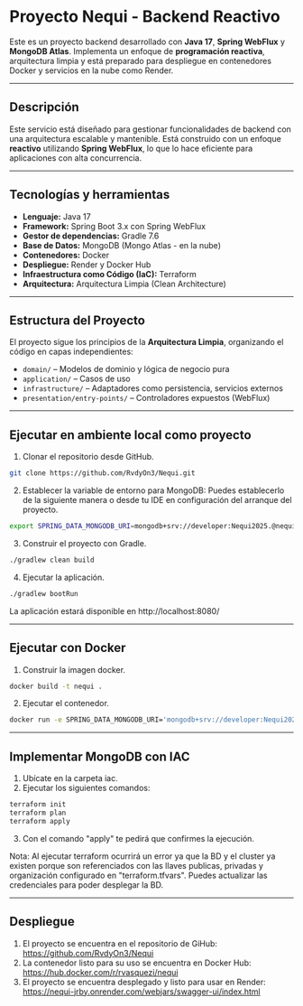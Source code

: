 # Proyecto Nequi - Backend Reactivo

Este es un proyecto backend desarrollado con **Java 17**, **Spring WebFlux** y **MongoDB Atlas**. Implementa un enfoque de **programación reactiva**, arquitectura limpia y está preparado para despliegue en contenedores Docker y servicios en la nube como Render.

---

## Descripción

Este servicio está diseñado para gestionar funcionalidades de backend con una arquitectura escalable y mantenible. Está construido con un enfoque **reactivo** utilizando **Spring WebFlux**, lo que lo hace eficiente para aplicaciones con alta concurrencia.

---

## Tecnologías y herramientas

- **Lenguaje:** Java 17
- **Framework:** Spring Boot 3.x con Spring WebFlux
- **Gestor de dependencias:** Gradle 7.6
- **Base de Datos:** MongoDB (Mongo Atlas - en la nube)
- **Contenedores:** Docker
- **Despliegue:** Render y Docker Hub
- **Infraestructura como Código (IaC):** Terraform
- **Arquitectura:** Arquitectura Limpia (Clean Architecture)

---

## Estructura del Proyecto

El proyecto sigue los principios de la **Arquitectura Limpia**, organizando el código en capas independientes:

- `domain/` – Modelos de dominio y lógica de negocio pura
- `application/` – Casos de uso
- `infrastructure/` – Adaptadores como persistencia, servicios externos
- `presentation/entry-points/` – Controladores expuestos (WebFlux)

---

## Ejecutar en ambiente local como proyecto

1. Clonar el repositorio desde GitHub.

```bash
git clone https://github.com/RvdyOn3/Nequi.git
```

2. Establecer la variable de entorno para MongoDB:
Puedes establecerlo de la siguiente manera o desde tu IDE en configuración del arranque del proyecto.
```bash
export SPRING_DATA_MONGODB_URI=mongodb+srv://developer:Nequi2025.@nequi.gya2kfx.mongodb.net/?retryWrites=true&w=majority&appName=nequi
```

3. Construir el proyecto con Gradle.
```bash
./gradlew clean build
```

4. Ejecutar la aplicación.
```bash
./gradlew bootRun
```
La aplicación estará disponible en http://localhost:8080/

---

## Ejecutar con Docker
1. Construir la imagen docker.
```bash
docker build -t nequi .
```

2. Ejecutar el contenedor.
```bash
docker run -e SPRING_DATA_MONGODB_URI='mongodb+srv://developer:Nequi2025.@nequi.gya2kfx.mongodb.net/?retryWrites=true&w=majority&appName=nequi' -p 8080:8080 nequi
```

---
## Implementar MongoDB con IAC
1. Ubícate en la carpeta iac.
2. Ejecutar los siguientes comandos:

```bash
terraform init
terraform plan
terraform apply
```

3. Con el comando "apply" te pedirá que confirmes la ejecución.

Nota: Al ejecutar terraform ocurrirá un error ya que la BD y el cluster ya existen porque son referenciados con las llaves publicas, privadas y organización configurado en "terraform.tfvars". Puedes actualizar las credenciales para poder desplegar la BD.

---

## Despliegue

1. El proyecto se encuentra en el repositorio de GiHub: https://github.com/RvdyOn3/Nequi
2. La contenedor listo para su uso se encuentra en Docker Hub: https://hub.docker.com/r/rvasquezi/nequi
3. El proyecto se encuentra desplegado y listo para usar en Render: https://nequi-jrby.onrender.com/webjars/swagger-ui/index.html
